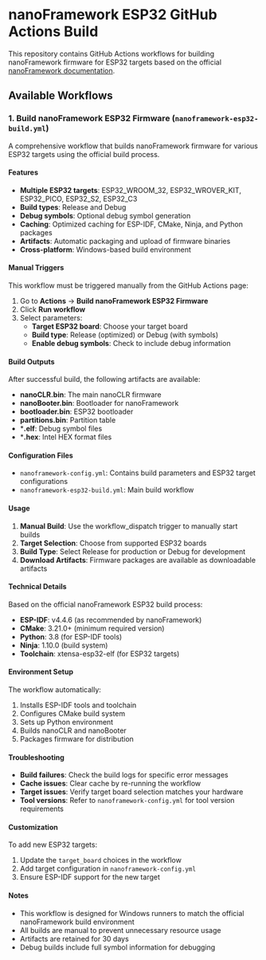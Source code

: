 # nanoFramework ESP32 GitHub Actions Build

This repository contains GitHub Actions workflows for building nanoFramework firmware for ESP32 targets based on the official [nanoFramework documentation](https://docs.nanoframework.net/content/building/build-esp32.html).

## Available Workflows

### 1. Build nanoFramework ESP32 Firmware (`nanoframework-esp32-build.yml`)

A comprehensive workflow that builds nanoFramework firmware for various ESP32 targets using the official build process.

#### Features
- **Multiple ESP32 targets**: ESP32_WROOM_32, ESP32_WROVER_KIT, ESP32_PICO, ESP32_S2, ESP32_C3
- **Build types**: Release and Debug
- **Debug symbols**: Optional debug symbol generation
- **Caching**: Optimized caching for ESP-IDF, CMake, Ninja, and Python packages
- **Artifacts**: Automatic packaging and upload of firmware binaries
- **Cross-platform**: Windows-based build environment

#### Manual Triggers

This workflow must be triggered manually from the GitHub Actions page:

1. Go to **Actions** → **Build nanoFramework ESP32 Firmware**
2. Click **Run workflow**
3. Select parameters:
   - **Target ESP32 board**: Choose your target board
   - **Build type**: Release (optimized) or Debug (with symbols)
   - **Enable debug symbols**: Check to include debug information

#### Build Outputs

After successful build, the following artifacts are available:

- **nanoCLR.bin**: The main nanoCLR firmware
- **nanoBooter.bin**: Bootloader for nanoFramework
- **bootloader.bin**: ESP32 bootloader
- **partitions.bin**: Partition table
- ***.elf**: Debug symbol files
- ***.hex**: Intel HEX format files

#### Configuration Files

- `nanoframework-config.yml`: Contains build parameters and ESP32 target configurations
- `nanoframework-esp32-build.yml`: Main build workflow

#### Usage

1. **Manual Build**: Use the workflow_dispatch trigger to manually start builds
2. **Target Selection**: Choose from supported ESP32 boards
3. **Build Type**: Select Release for production or Debug for development
4. **Download Artifacts**: Firmware packages are available as downloadable artifacts

#### Technical Details

Based on the official nanoFramework ESP32 build process:

- **ESP-IDF**: v4.4.6 (as recommended by nanoFramework)
- **CMake**: 3.21.0+ (minimum required version)
- **Python**: 3.8 (for ESP-IDF tools)
- **Ninja**: 1.10.0 (build system)
- **Toolchain**: xtensa-esp32-elf (for ESP32 targets)

#### Environment Setup

The workflow automatically:
1. Installs ESP-IDF tools and toolchain
2. Configures CMake build system
3. Sets up Python environment
4. Builds nanoCLR and nanoBooter
5. Packages firmware for distribution

#### Troubleshooting

- **Build failures**: Check the build logs for specific error messages
- **Cache issues**: Clear cache by re-running the workflow
- **Target issues**: Verify target board selection matches your hardware
- **Tool versions**: Refer to `nanoframework-config.yml` for tool version requirements

#### Customization

To add new ESP32 targets:
1. Update the `target_board` choices in the workflow
2. Add target configuration in `nanoframework-config.yml`
3. Ensure ESP-IDF support for the new target

#### Notes

- This workflow is designed for Windows runners to match the official nanoFramework build environment
- All builds are manual to prevent unnecessary resource usage
- Artifacts are retained for 30 days
- Debug builds include full symbol information for debugging